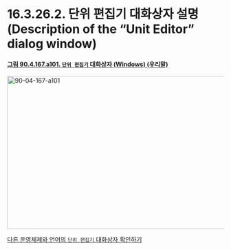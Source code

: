 # 16.3.26.2. 단위 편집기 대화상자 설명(Description of the “Unit Editor” dialog window)

<a id="90-04-167-a101"></a>

#### [그림 90.4.167.a101. `단위 편집기` 대화상자 (Windows) (우리말)](./90-04-0167-unit_editor.md#90-04-167-a101)
<img width="537" height="355" alt="90-04-167-a101" src="https://github.com/user-attachments/assets/f83eccb1-50c0-442b-b647-00d3c0e3eac9" />

[다른 운영체제와 언어의 `단위 편집기` 대화상자 확인하기](./90-04-0167-unit_editor.md#90-04-167-a102)